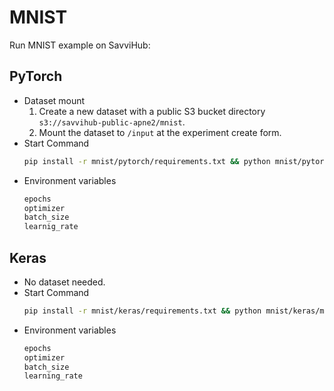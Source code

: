# MNIST
Run MNIST example on SavviHub:
## PyTorch
* Dataset mount
  1. Create a new dataset with a public S3 bucket directory `s3://savvihub-public-apne2/mnist`.
  2. Mount the dataset to `/input` at the experiment create form.
* Start Command
  ```bash
  pip install -r mnist/pytorch/requirements.txt && python mnist/pytorch/main.py --save-model --save-image
  ```
* Environment variables
  ```bash
  epochs
  optimizer
  batch_size
  learnig_rate
  ```
## Keras
* No dataset needed.
* Start Command
  ```bash
  pip install -r mnist/keras/requirements.txt && python mnist/keras/main.py --save-model --save-image
  ```
* Environment variables
  ```bash
  epochs
  optimizer
  batch_size
  learning_rate
  ```